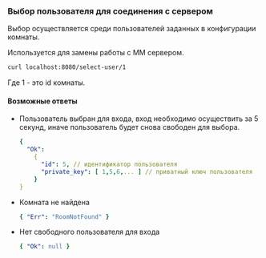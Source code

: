 ### Выбор пользователя для соединения с сервером

Выбор осуществляется среди пользователей заданных в конфигурации комнаты.

Используется для замены работы с ММ сервером.

```bash
curl localhost:8080/select-user/1
```

Где 1 - это id комнаты.

#### Возможные ответы

- Пользователь выбран для входа, вход необходимо осуществить за 5 секунд, иначе пользователь будет снова свободен для
  выбора.

  ```yaml
  {
    "Ok":
      {
        "id": 5, // идентификатор пользователя
        "private_key": [ 1,5,6,... ] // приватный ключ пользователя
      }
  }
  ```

- Комната не найдена
    ```yaml
    { "Err": "RoomNotFound" }     
    ```

- Нет свободного пользователя для входа
    ```yaml
    { "Ok": null }
    ```



